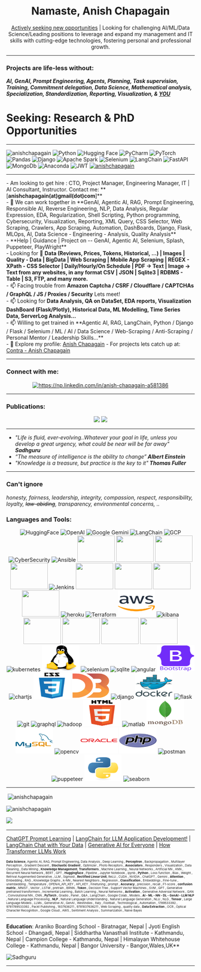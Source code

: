 <h1 align="center">Namaste, Anish Chapagain</h1>
<p align="center"><u>Actively seeking new opportunities</u> | Looking for challenging AI/ML/Data Science/Leading positions to leverage and expand my management and IT skills with cutting-edge technologies, fostering personal and professional growth.</p>
<hr/>
<h3 align="left">Projects are life-less without: </h3>
<p align="left">
<i><b>AI, GenAI, Prompt Engineering, Agents, Planning, Task supervision, Training, Commitment delegation, Data Science, Mathematical analysis, Specialization, Standardization, Reporting, Visualization, & <u> YOU </u></b></i>
</p>
<h1>Seeking: Research & PhD Opportunities</h1>
<hr/>
<p>
<img src="https://komarev.com/ghpvc/?username=anishchapagain&label=PROFILE%20VIEWS&color=0e75b6" alt="anishchapagain"/>
<img src="https://img.shields.io/badge/Python-3776AB?logo=python&logoColor=fff&style=plastic" alt="Python"/>
<img src="https://img.shields.io/badge/Hugging%20Face-FFD21E?logo=huggingface&logoColor=000&style=plastic" alt="Hugging Face"/>
<img src="https://img.shields.io/badge/PyCharm-000?logo=pycharm&logoColor=fff&style=plastic" alt="PyCharm"/>
<img src="https://img.shields.io/badge/PyTorch-EE4C2C?logo=pytorch&logoColor=fff&style=plastic" alt="PyTorch"/>
<img src="https://img.shields.io/badge/pandas-150458?logo=pandas&logoColor=fff&style=plastic" alt="Pandas"/>
<img src="https://img.shields.io/badge/Django-092E20?logo=django&logoColor=fff&style=plastic" alt="Django"/>
<img src="https://img.shields.io/badge/Apache%20Spark-E25A1C?logo=apachespark&logoColor=fff&style=flat-square " alt="Apache Spark"/>
<img src="https://img.shields.io/badge/Selenium-43B02A?logo=selenium&logoColor=fff&style=plastic" alt="Selenium"/>
<img src="https://img.shields.io/badge/LangChain-1C3C3C?logo=langchain&logoColor=fff&style=plastic" alt="LangChain"/>
<img src="https://img.shields.io/badge/FastAPI-009688?logo=fastapi&logoColor=fff&style=plastic" alt="FastAPI"/>
<img src="https://img.shields.io/badge/MongoDB-47A248?logo=mongodb&logoColor=fff&style=plastic" alt="MongoDb"/>
<img src="https://img.shields.io/badge/Anaconda-44A833?logo=anaconda&logoColor=fff&style=plastic" alt="Anaconda"/>
<img src="https://img.shields.io/badge/JSON%20Web%20Tokens-000?logo=jsonwebtokens&logoColor=fff&style=plastic" alt="JWT"/>
<a href="https://github.com/ryo-ma/github-profile-trophy"><img src="https://github-profile-trophy.vercel.app/?username=anishchapagain" alt="anishchapagain" /></a>
</p>
<hr/>
- Am looking to get hire : CTO, Project Manager, Engineering Manager, IT | AI Consultant, Instructor. Contact me: **[<b>anishchapagain(at)gmail(dot)com</b>]**<br/>
- 💬 We can work together in **GenAI, Agentic AI, RAG, Prompt Engineering, Responsible AI, Reverse Engineering, NLP, Data Analysis, Regular Expression, EDA, Regularization, Shell Scripting, Python programming, Cybersecurity, Visualization, Reporting, XML Query, CSS Selector, Web Scraping, Crawlers, App Scraping, Automation, DashBoards, Django, Flask, MLOps, AI, Data Science - Engineering - Analysis, Quality Analysis**<br/>
- **Help | Guidance | Project on -- GenAI, Agentic AI, Selenium, Splash, Puppeteer, PlayWright**<br/>
- Looking for 💬 <b>Data (Reviews, Prices, Tokens, Historical, ...) | Images | Quality - Data | BigData | Web Scraping | Mobile App Scraping | REGEX - XPath - CSS Selector | Daily/Hourly/On Schedule | PDF -> Text | Image -> Text from any websites, in any format CSV | JSON | Sqlite3 | RDBMS - Table | S3, FTP, and many more.</b><br/>
- 📫 Facing trouble from <b>Amazon Captcha / CSRF / Cloudflare / CAPTCHAs / GraphQL / JS / Proxies / Security</b> Lets meet!<br/>
- 📫 Looking for <b>Data Analysis, QA on DataSet, EDA reports, Visualization DashBoard (Flask/Plotly), Historical Data, ML Modelling, Time Series Data, ServerLog Analysis...</b><br/>
- 📫 Willing to get trained in **Agentic AI, RAG, LangChain, Python / Django / Flask / Selenium / ML / AI / Data Science / Web-Scraping / Anti-Scraping / Personal Mentor / Leadership Skills...**<br/>
- 💬 Explore my profile: <a href="https://www.linkedin.com/in/anish-chapagain-a581386">Anish Chapagain</a>
- For projects lets catch up at: <a href="https://contra.com/anishchapagain_bnq88zjm">Contra - Anish Chapagain</a>
<hr/>
<h3 align="left">Connect with me:</h3>
<p align="center">
<a href="https://np.linkedin.com/in/anish-chapagain-a581386" target="blank"><img align="center" src="https://raw.githubusercontent.com/rahuldkjain/github-profile-readme-generator/master/src/images/icons/Social/linked-in-alt.svg" alt="https://np.linkedin.com/in/anish-chapagain-a581386" height="40" width="50" /></a>
</p>
<hr/> 
<h3 align="left">Publications:</h3>
<p align="center">
<a href="https://www.amazon.com/Hands-Web-Scraping-Python-operations/dp/1789533392"><img src="https://static.packt-cdn.com/products/9781789533392/cover/smaller"/></a>
<a href="https://www.amazon.com/Hands-Web-Scraping-Python-techniques-dp-1837636214/dp/1837636214"><img src="https://static.packt-cdn.com/products/9781837636211/cover/smaller"/></a>
</p>
<hr />
<ul>
<li><i>"Life is fluid, ever-evolving..Whatever your goal in life, unless you develop a great urgency, what could be near will be far away"<b> Sadhguru</b></i></li>
<li><i>“The measure of intelligence is the ability to change”<b> Albert Einstein</b></i></li>
<li><i>"Knowledge is a treasure, but practice is the key to it"<b> Thomas Fuller</b></i></li>
</ul>
<hr/>
<h3 align="left"> Can't ignore </h3>
<p align="left">
<i>honesty, fairness, leadership, integrity, compassion, respect, responsibility, loyalty, <strike>law-abiding</strike>, transparency, environmental concerns, ..</i>
</p>
<h3 align="left">Languages and Tools:</h3>
<p align="center">
<img src="https://huggingface.co/datasets/huggingface/brand-assets/resolve/main/hf-logo-with-title.png" height="100" width="180" alt="HuggingFace">
<img src="https://freelogopng.com/images/all_img/1681142235openai-logo-png.png" height="90" width="160" alt="OpenAI">
<img src="https://www.gstatic.com/lamda/images/gemini_sparkle_v002_d4735304ff6292a690345.svg" height="100" width="120" alt="Google Gemini">
<img src="https://miro.medium.com/v2/resize:fit:700/1*-PlFCd_VBcALKReO3ZaOEg.png" height="120" width="220" alt="LangChain"/>
<img src="https://download.logo.wine/logo/Google_Cloud_Platform/Google_Cloud_Platform-Logo.wine.png" height="120" width="180" alt="GCP">
<img src="https://www.lazorpoint.com/hubfs/graphics/2019/New%20New%20Icons/Protect%20Your%20Business%20from%20Cyber%20Threats.png" height="70" width="100" alt="CyberSecurity"/>
<img src="https://encrypted-tbn0.gstatic.com/images?q=tbn:ANd9GcQ4FnESRwox2kMk5w31HJwvcn_ouerefsn-Ww&usqp=CAU" height="70" width="100" alt="Ansible"/>
<img src="https://spark.apache.org/docs/latest/img/spark-logo-hd.png" height="70" width="100"/>
<img src="https://spark.apache.org/images/scikit-learn.png" height="70" width="100">
<img src="https://spark.apache.org/images/pandas.png" height="70" width="100">
<img src="https://spark.apache.org/images/tableau-logo-tableau-software.png" height="70" width="100">
<img src="https://logowik.com/content/uploads/images/jenkins8460.jpg" height="70" width="100" alt="Jenkins">
<img src="https://spark.apache.org/images/PowerBI-Logo-Square-Insight-Platforms.png" height="70" width="100">
<img src="https://spark.apache.org/images/Elasticsearch.png" height="70" width="100">
<img src="https://spark.apache.org/images/1280px-Cassandra_logo.png" height="70" width="100">
<img src="https://spark.apache.org/images/AirflowLogo.png" height="70" width="100">
<img src="https://www.vectorlogo.zone/logos/heroku/heroku-icon.svg" alt="heroku" height="70" width="100"/>
<img src="https://images.squarespace-cdn.com/content/v1/5df3d8c5d2be5962e4f87890/1654520880675-FN8VWWY75W05JYW6VWAW/terraform.png?format=300w" alt="Terraform" height="70" width="100"/>
<img src="https://raw.githubusercontent.com/devicons/devicon/master/icons/amazonwebservices/amazonwebservices-original-wordmark.svg" alt="aws" height="70" width="100"/>
<img src="https://www.vectorlogo.zone/logos/elasticco_kibana/elasticco_kibana-icon.svg" alt="kibana" height="70" width="100"/>
<img src="https://spark.apache.org/images/tf_logo_social.png" height="70" width="100">
<img src="https://spark.apache.org/images/pytorch.png" height="70" width="100">
<img src="https://spark.apache.org/images/mlflow-logo.png" height="70" width="100">
<img src="https://spark.apache.org/images/superset.png" height="70" width="100">
<img src="https://www.vectorlogo.zone/logos/kubernetes/kubernetes-icon.svg" alt="kubernetes" height="70" width="100"/>
<img src="https://raw.githubusercontent.com/devicons/devicon/master/icons/linux/linux-original.svg" alt="linux" height="70" width="100"/>
<img src="https://raw.githubusercontent.com/detain/svg-logos/780f25886640cef088af994181646db2f6b1a3f8/svg/selenium-logo.svg" alt="selenium" height="70" width="166"/>
<img src="https://www.vectorlogo.zone/logos/sqlite/sqlite-icon.svg" alt="sqlite" height="70" width="100"/> 
<img src="https://angular.io/assets/images/logos/angular/angular.svg" alt="angular" height="70" width="100"/>
<img src="https://raw.githubusercontent.com/devicons/devicon/master/icons/bootstrap/bootstrap-plain-wordmark.svg" alt="bootstrap" height="70" width="100"/>
<img src="https://www.chartjs.org/media/logo-title.svg" alt="chartjs" height="70" width="100"/>
<img src="https://raw.githubusercontent.com/devicons/devicon/master/icons/css3/css3-original-wordmark.svg" alt="css3" height="70" width="100"/>
<img src="https://raw.githubusercontent.com/devicons/devicon/master/icons/d3js/d3js-original.svg" alt="d3js" height="70" width="100"/>
<img src="https://cdn.worldvectorlogo.com/logos/django.svg" alt="django" height="70" width="100"/>
<img src="https://raw.githubusercontent.com/devicons/devicon/master/icons/docker/docker-original-wordmark.svg" alt="docker" height="70" width="100"/>
<img src="https://www.vectorlogo.zone/logos/pocoo_flask/pocoo_flask-icon.svg" alt="flask" height="70" width="100"/>
<img src="https://www.vectorlogo.zone/logos/git-scm/git-scm-icon.svg" alt="git" height="70" width="100"/>
<img src="https://www.vectorlogo.zone/logos/graphql/graphql-icon.svg" alt="graphql" height="70" width="100"/> 
<img src="https://www.vectorlogo.zone/logos/apache_hadoop/apache_hadoop-icon.svg" alt="hadoop" height="70" width="166"/>
<img src="https://raw.githubusercontent.com/devicons/devicon/master/icons/html5/html5-original-wordmark.svg" alt="html5" height="70" width="100"/>
<img src="https://upload.wikimedia.org/wikipedia/commons/2/21/Matlab_Logo.png" alt="matlab" height="70" width="100"/>
<img src="https://raw.githubusercontent.com/devicons/devicon/master/icons/mongodb/mongodb-original-wordmark.svg" alt="mongodb" height="70" width="100"/>
<img src="https://raw.githubusercontent.com/devicons/devicon/master/icons/mysql/mysql-original-wordmark.svg" alt="mysql" height="70" width="100"/>
<img src="https://www.vectorlogo.zone/logos/opencv/opencv-icon.svg" alt="opencv" height="70" width="100"/>
<img src="https://raw.githubusercontent.com/devicons/devicon/master/icons/oracle/oracle-original.svg" alt="oracle" height="70" width="100"/>
<img src="https://raw.githubusercontent.com/devicons/devicon/master/icons/php/php-original.svg" alt="php" height="70" width="100"/>
<img src="https://www.vectorlogo.zone/logos/getpostman/getpostman-icon.svg" alt="postman" height="70" width="100"/>
<img src="https://www.vectorlogo.zone/logos/pptrdev/pptrdev-official.svg" alt="puppeteer" height="70" width="100"/>
<img src="https://raw.githubusercontent.com/devicons/devicon/master/icons/python/python-original.svg" alt="python" height="70" width="100"/>
<img src="https://seaborn.pydata.org/_images/logo-mark-lightbg.svg" alt="seaborn" height="70" width="100"/>
</p>
<hr/>
<p>&nbsp;<img align="center" src="https://github-readme-stats.vercel.app/api?username=anishchapagain&show_icons=true&locale=en" alt="anishchapagain" /></p>
<p><img align="center" src="https://github-readme-streak-stats.herokuapp.com/?user=anishchapagain&" alt="anishchapagain" /></p>
<p><img src="https://github-readme-stats.vercel.app/api/top-langs/?username=anishchapagain&theme=dark&hide_border=false&include_all_commits=false&count_private=false&layout=compact" /></p>
<hr/>
<p align="left">
<a href="https://learn.deeplearning.ai/accomplishments/2c20c994-629c-41d4-9e44-cc6391e2102e?usp=sharing">ChatGPT Prompt Learning</a> |
<a href="https://learn.deeplearning.ai/accomplishments/d4815dc3-b9fe-4c90-967a-5aa784889aa5?usp=sharing">LangChain for LLM Application Development!</a> |
<a href="https://learn.deeplearning.ai/accomplishments/c11527c3-cf37-4ea0-9a47-56b78e06f284?usp=sharing">LangChain Chat with Your Data</a> |
<a href="https://learn.deeplearning.ai/accomplishments/df5054d9-ab6a-44df-a6e3-515b22a20546?usp=sharing">Generative AI for Everyone</a> |
<a href="https://learn.deeplearning.ai/accomplishments/ddbdee65-fc29-4df9-8178-7fcb2313802b?usp=sharing">How Transformer LLMs Work</a>
</p>
</hr>
<p style="font-size: 8px;"><strong>Data Science</strong>, Agentic AI, RAG, Prompt Engineering, Data Analysis , Deep Learning , <strong>Perceptron</strong> , Backpropagation , Multilayer Perceptron , Gradient Descent , <strong>Stochastic Gradient</strong> , Optimizer , Photo Receptors , <strong>Associators</strong> , Responders , Visualization , Data Cleaning , Data Mining , <strong>Knowledge Management</strong>, <strong>Transformers</strong> , Machine Learning , Neural Networks , Artificial NN , ANN , Recurrent Neural Network , BERT , GPT , <strong>Huggingface</strong> , Pipeline , Jupyter Notebook , ipynb , <strong>Python</strong> , Loss function , Bias , Weight , Retrival Augemented Generative , LLM , Sigmoid , <strong>Rectified Linear Unit</strong>, ReLU , CUDA , NVIDIA , ChatGPT , Gemini , <strong>Attention</strong> , Embedding , RAG , Knowledge Graphs , k-NN , Nearest Neighbors , Regression , <strong>Classification</strong> , Embeddings , Fine-tune , unembedding , Temperature , OPENAI_API_KEY , API_KEY , Finetuning , prompt , <strong>Accuracy</strong> , precision , recall , F1-score , <strong>confusion matrix</strong> , MNIST , Vector , LSTM , pretrain , BRNN , <strong>Token</strong> , Decision Tree , Support Vector Machines , SVM , GPT , Generative pretrained transformers , Incremental Learning , Batch Learning , Neural Networks , <strong>Activation</strong> , Generative Adversial Network , GAN , Convolutional NN , CNN , <strong>PyTorch</strong> , Gradio , Panel , Q&A , LangChain , Google Colab , Models , <strong>AI - ML - NN - DL - GenAI - LLM NLP</strong> , Natural Language Processing , <strong>NLP</strong> , Natural Language Understanding , Natural Language Generation , NLU , NLG , <strong>Tensor</strong> , Large Language Models , LLMs , Generative AI , GenAI , Westindies , Italy , Football , Technological , Automation , 1789533392 , 9781789533392 , Packt Publishing , 1837636211 , 9781837636211 , Web Scraping , quality data , <strong>Data Extraction</strong> , OCR , Optical Character Recognition , Google Cloud , AWS , Sentiment Analysis , Summarization , Naive Bayes</strong></p>
<hr/>
<p align="left">
<b>Education</b>: Araniko Boarding School - Biratnagar, Nepal | Jyoti English School - Dhangadi, Nepal | Siddhartha Vanasthali Institute - Kathmandu, Nepal | Campion College - Kathmandu, Nepal | Himalayan Whitehouse College - Kathmandu, Nepal | Bangor University - Bangor,Wales,UK**
</p>
<p align="left">
<img src="https://play-lh.googleusercontent.com/mUlaWjQsKr6guWoqSbax57X6gRq9qxWFfA0W_Sury0aV4fqF23mc1Lzkbt2Hrnpj2A" width="140" height="160" alt="Sadhguru"/>
</p>
<hr/>
